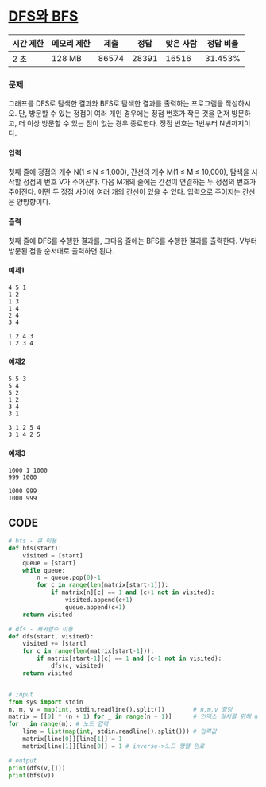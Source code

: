 # [DFS와 BFS](https://www.acmicpc.net/problem/1260)

| 시간 제한 | 메모리 제한 | 제출  | 정답  | 맞은 사람 | 정답 비율 |
| --------- | ----------- | ----- | ----- | --------- | --------- |
| 2 초      | 128 MB      | 86574 | 28391 | 16516     | 31.453%   |

### 문제

그래프를 DFS로 탐색한 결과와 BFS로 탐색한 결과를 출력하는 프로그램을 작성하시오. 단, 방문할 수 있는 정점이 여러 개인 경우에는 정점 번호가 작은 것을 먼저 방문하고, 더 이상 방문할 수 있는 점이 없는 경우 종료한다. 정점 번호는 1번부터 N번까지이다.

#### 입력

첫째 줄에 정점의 개수 N(1 ≤ N ≤ 1,000), 간선의 개수 M(1 ≤ M ≤ 10,000), 탐색을 시작할 정점의 번호 V가 주어진다. 다음 M개의 줄에는 간선이 연결하는 두 정점의 번호가 주어진다. 어떤 두 정점 사이에 여러 개의 간선이 있을 수 있다. 입력으로 주어지는 간선은 양방향이다.

#### 출력

첫째 줄에 DFS를 수행한 결과를, 그다음 줄에는 BFS를 수행한 결과를 출력한다. V부터 방문된 점을 순서대로 출력하면 된다.



#### 예제1

```
4 5 1
1 2
1 3
1 4
2 4
3 4
```

```
1 2 4 3
1 2 3 4
```



#### 예제2

```
5 5 3
5 4
5 2
1 2
3 4
3 1
```

```
3 1 2 5 4
3 1 4 2 5
```



#### 예제3

```
1000 1 1000
999 1000
```

```
1000 999
1000 999
```

 

## CODE

```python
# bfs - 큐 이용
def bfs(start):										
    visited = [start]
    queue = [start]
    while queue:
        n = queue.pop(0)-1
        for c in range(len(matrix[start-1])):
            if matrix[n][c] == 1 and (c+1 not in visited):
                visited.append(c+1)
                queue.append(c+1)					
    return visited

# dfs - 재귀함수 이용
def dfs(start, visited):							
    visited += [start]
    for c in range(len(matrix[start-1])):
        if matrix[start-1][c] == 1 and (c+1 not in visited):
            dfs(c, visited)							
    return visited


# input
from sys import stdin
n, m, v = map(int, stdin.readline().split())		# n,m,v 할당
matrix = [[0] * (n + 1) for _ in range(n + 1)]		# 인덱스 일치를 위해 n+1사용(n+1*n+1)
for _ in range(m): # 노드 입력
    line = list(map(int, stdin.readline().split()))	# 입력값
    matrix[line[0]][line[1]] = 1					
    matrix[line[1]][line[0]] = 1 # inverse->노드 행렬 완료

# output
print(dfs(v,[]))
print(bfs(v))
```
